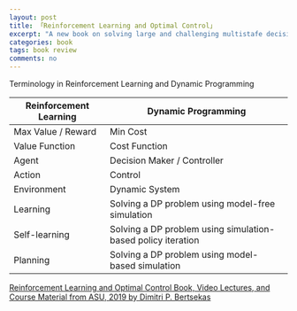 ```yaml
---
layout: post
title: 「Reinforcement Learning and Optimal Control」
excerpt: "A new book on solving large and challenging multistafe decision problems."
categories: book
tags: book review
comments: no
---
```


Terminology in Reinforcement Learning and Dynamic Programming

| Reinforcement Learning | Dynamic Programming |
| -- | -- |
| Max Value / Reward | Min Cost |
| Value Function | Cost Function |
| Agent | Decision Maker / Controller |
| Action | Control |
| Environment | Dynamic System |
| Learning | Solving a DP problem using model-free simulation |
| Self-learning | Solving a DP problem using simulation-based policy iteration |
| Planning | Solving a DP problem using model-based simulation |

[Reinforcement Learning and Optimal Control Book, Video Lectures, and Course Material from ASU, 2019 by Dimitri P. Bertsekas](https://web.mit.edu/dimitrib/www/RLbook.html)